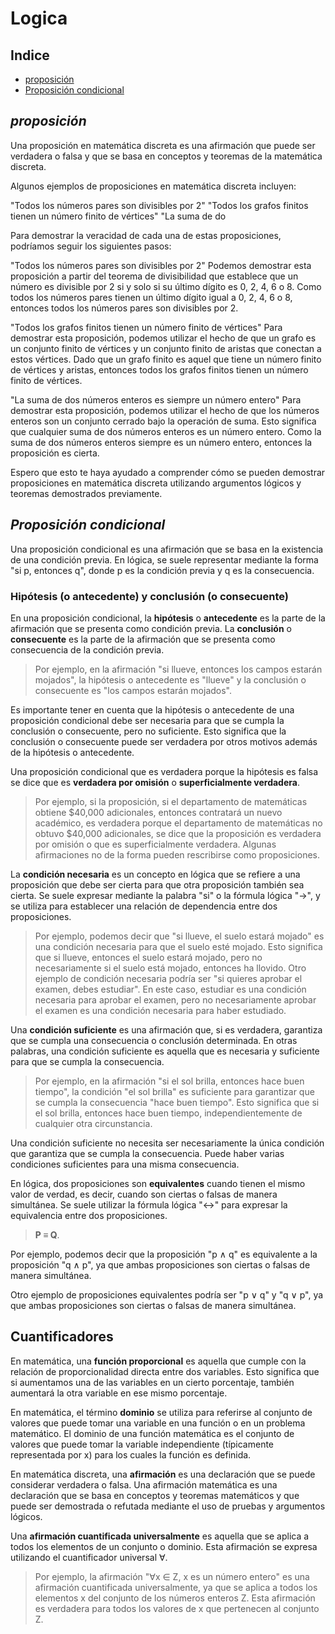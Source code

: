 # Logica

## Indice

* [proposición](#proposición)
* [Proposición condicional](#proposición-condicional)
<!-- * []() -->
<!-- * []() -->
<!-- * []() -->
<!-- * []() -->
<!-- * []() -->
<!-- * []() -->
<!-- * []() -->
<!-- * []() -->
<!-- * []() -->
<!-- * []() -->
<!-- * []() -->
<!-- * []() -->
<!-- * []() -->
<!-- * []() -->
<!-- * []() -->
<!-- * []() -->
<!-- * []() -->
<!-- * []() -->
<!-- * []() -->
<!-- * []() -->
<!-- * []() -->

## _proposición_

Una proposición en matemática discreta es una afirmación que puede ser verdadera o falsa y que se basa en conceptos y teoremas de la matemática discreta.

Algunos ejemplos de proposiciones en matemática discreta incluyen:

"Todos los números pares son divisibles por 2"
"Todos los grafos finitos tienen un número finito de vértices"
"La suma de do

Para demostrar la veracidad de cada una de estas proposiciones, podríamos seguir los siguientes pasos:

"Todos los números pares son divisibles por 2"
Podemos demostrar esta proposición a partir del teorema de divisibilidad que establece que un número es divisible por 2 si y solo si su último dígito es 0, 2, 4, 6 o 8. Como todos los números pares tienen un último dígito igual a 0, 2, 4, 6 o 8, entonces todos los números pares son divisibles por 2.

"Todos los grafos finitos tienen un número finito de vértices"
Para demostrar esta proposición, podemos utilizar el hecho de que un grafo es un conjunto finito de vértices y un conjunto finito de aristas que conectan a estos vértices. Dado que un grafo finito es aquel que tiene un número finito de vértices y aristas, entonces todos los grafos finitos tienen un número finito de vértices.

"La suma de dos números enteros es siempre un número entero"
Para demostrar esta proposición, podemos utilizar el hecho de que los números enteros son un conjunto cerrado bajo la operación de suma. Esto significa que cualquier suma de dos números enteros es un número entero. Como la suma de dos números enteros siempre es un número entero, entonces la proposición es cierta.

Espero que esto te haya ayudado a comprender cómo se pueden demostrar proposiciones en matemática discreta utilizando argumentos lógicos y teoremas demostrados previamente.

## _Proposición condicional_

Una proposición condicional es una afirmación que se basa en la existencia de una condición previa. En lógica, se suele representar mediante la forma "si p, entonces q", donde p es la condición previa y q es la consecuencia.

### Hipótesis (o antecedente) y conclusión (o consecuente)

En una proposición condicional, la **hipótesis** o **antecedente** es la parte de la afirmación que se presenta como condición previa. La **conclusión** o **consecuente** es la parte de la afirmación que se presenta como consecuencia de la condición previa.

>Por ejemplo, en la afirmación "si llueve, entonces los campos estarán mojados", la hipótesis o antecedente es "llueve" y la conclusión o consecuente es "los campos estarán mojados".

Es importante tener en cuenta que la hipótesis o antecedente de una proposición condicional debe ser necesaria para que se cumpla la conclusión o consecuente, pero no suficiente. Esto significa que la conclusión o consecuente puede ser verdadera por otros motivos además de la hipótesis o antecedente.

Una proposición condicional que es verdadera porque la hipótesis es falsa se dice que es **verdadera por omisión** o **superficialmente verdadera**.
>Por ejemplo, si la proposición, si el departamento de matemáticas obtiene $40,000 adicionales, entonces contratará un nuevo académico, es verdadera porque el departamento de matemáticas no obtuvo $40,000 adicionales, se dice que la proposición es verdadera por omisión o que es superficialmente verdadera.
Algunas afirmaciones no de la forma pueden rescribirse como proposiciones.

La **condición necesaria** es un concepto en lógica que se refiere a una proposición que debe ser cierta para que otra proposición también sea cierta. Se suele expresar mediante la palabra "si" o la fórmula lógica "→", y se utiliza para establecer una relación de dependencia entre dos proposiciones.

>Por ejemplo, podemos decir que "si llueve, el suelo estará mojado" es una condición necesaria para que el suelo esté mojado. Esto significa que si llueve, entonces el suelo estará mojado, pero no necesariamente si el suelo está mojado, entonces ha llovido.
>Otro ejemplo de condición necesaria podría ser "si quieres aprobar el examen, debes estudiar". En este caso, estudiar es una condición necesaria para aprobar el examen, pero no necesariamente aprobar el examen es una condición necesaria para haber estudiado.

Una **condición suficiente** es una afirmación que, si es verdadera, garantiza que se cumpla una consecuencia o conclusión determinada. En otras palabras, una condición suficiente es aquella que es necesaria y suficiente para que se cumpla la consecuencia.

>Por ejemplo, en la afirmación "si el sol brilla, entonces hace buen tiempo", la condición "el sol brilla" es suficiente para garantizar que se cumpla la consecuencia "hace buen tiempo". Esto significa que si el sol brilla, entonces hace buen tiempo, independientemente de cualquier otra circunstancia.

Una condición suficiente no necesita ser necesariamente la única condición que garantiza que se cumpla la consecuencia. Puede haber varias condiciones suficientes para una misma consecuencia.

En lógica, dos proposiciones son **equivalentes** cuando tienen el mismo valor de verdad, es decir, cuando son ciertas o falsas de manera simultánea. Se suele utilizar la fórmula lógica "↔" para expresar la equivalencia entre dos proposiciones.

>**P ≡ Q**.

Por ejemplo, podemos decir que la proposición "p ∧ q" es equivalente a la proposición "q ∧ p", ya que ambas proposiciones son ciertas o falsas de manera simultánea.

Otro ejemplo de proposiciones equivalentes podría ser "p ∨ q" y "q ∨ p", ya que ambas proposiciones son ciertas o falsas de manera simultánea.

## Cuantificadores

En matemática, una **función proporcional** es aquella que cumple con la relación de proporcionalidad directa entre dos variables. Esto significa que si aumentamos una de las variables en un cierto porcentaje, también aumentará la otra variable en ese mismo porcentaje.

En matemática, el término **dominio** se utiliza para referirse al conjunto de valores que puede tomar una variable en una función o en un problema matemático. El dominio de una función matemática es el conjunto de valores que puede tomar la variable independiente (típicamente representada por x) para los cuales la función es definida.

En matemática discreta, una **afirmación** es una declaración que se puede considerar verdadera o falsa. Una afirmación matemática es una declaración que se basa en conceptos y teoremas matemáticos y que puede ser demostrada o refutada mediante el uso de pruebas y argumentos lógicos.

Una **afirmación cuantificada universalmente** es aquella que se aplica a todos los elementos de un conjunto o dominio. Esta afirmación se expresa utilizando el cuantificador universal ∀.

>Por ejemplo, la afirmación "∀x ∈ Z, x es un número entero" es una afirmación cuantificada universalmente, ya que se aplica a todos los elementos x del conjunto de los números enteros Z. Esta afirmación es verdadera para todos los valores de x que pertenecen al conjunto Z.
